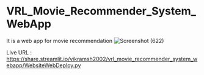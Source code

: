# VRL_Movie_Recommender_System_WebApp
It is a web app for movie recommendation
![Screenshot (622)](https://user-images.githubusercontent.com/54889234/132935533-3328b01f-4983-415f-a950-e34ac706b285.png)

Live URL : https://share.streamlit.io/vikramsh2002/vrl_movie_recommender_system_webapp/WebsiteWebDeploy.py
